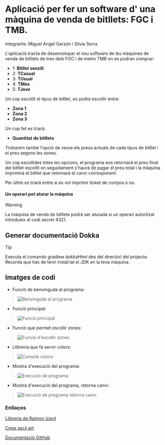 # Aplicació per fer un software d' una màquina de venda de bitllets: FGC i TMB.

Integrants: Miguel Ángel Garzón i Silvia Serra


L'aplicació tracta de desenvolupar el nou software de les màquines de venda de bitllets de tren dels FGC 
i de metro TMB on es podran comprar:

* 1: **Bitllet senzill**
* 2: **TCasual** 
* 3: **TUsual**
* 4: **TMes**
* 5: **TJove**

Un cop escollit el tipus de bitllet, es podrà escollir entre:

* **Zona 1**
* **Zona 2**
* **Zona 3**

Un cop fet es triarà:

* **Quantitat de bitllets**


Trobarem també l'opció de veure els preus actuals de cada tipus de bitllet i el preu segons les zones. 

Un cop escollides totes les opcions, el programa ens retornarà el preu final del bitllet escollit on seguidament
s'haurà de pagar el preu total i la màquina imprimirà el bitllet que retornarà el canvi corresponent.

Per últim es triarà entre si es vol imprimir ticket de compra o no.


#### Un operari pot aturar la màquina
> [!WARNING]  
> La màquina de venda de bitllets podrà ser aturada si un operari autoritzat introdueix el codi secret 4321.


## Generar documentació Dokka
> [!TIP]
>  Executa el comando gradlew dokkaHtml des del directori del projecte.
>  Recorda que has de tenir instal·lat el JDK en la teva màquina.


## Imatges de codi

- Funció de benvinguda al programa:

>![Benvinguda al programa](./src/images/funcioBenvinguda.JPG)

- Funció principal:

>![Funció principal](./src/images/funcioMain.JPG)

- Funció que permet escollir zones:

>![Funció d'escollir zones](./src/images/funcioZones.JPG)

- Llibreria que fa servir colors:

>![Console colors](./src/images/consolecolors.JPG)

- Mostra d'execució del programa:

>![Execució de programa](./src/images/execucioPrograma.JPG)

- Mostra d'execució del programa, retorna canvi: 

>![Execució de programa retorna canvi](./src/images/execucioProgramaCanvi.JPG)

### Enllaços

[Llibreria de Raimon Izard](https://github.com/raimonizard/kotlin)

[Crear ascii art](https://www.asciiart.eu/#google_vignette)

[Documentació GitHub](https://docs.github.com/es)


